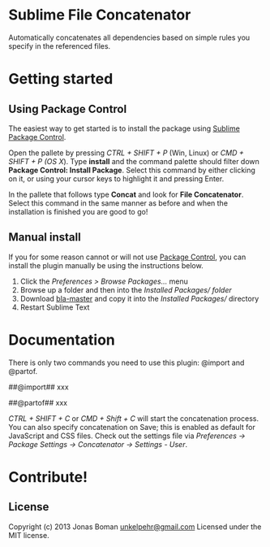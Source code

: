 Sublime File Concatenator
=========================

Automatically concatenates all dependencies based on simple rules you specify in the referenced files.

# Getting started #

## Using Package Control ##
The easiest way to get started is to install the package using [Sublime Package Control](https://sublime.wbond.net/).

Open the pallete by pressing *CTRL + SHIFT + P* (Win, Linux) or *CMD + SHIFT + P (OS X*). Type **install** and the command palette should filter down **Package Control: Install Package**.
Select this command by either clicking on it, or using your cursor keys to highlight it and pressing Enter. 

In the pallete that follows type **Concat** and look for **File Concatenator**. Select this command in the same manner as before and when the installation is finished you are good to go!

## Manual install ##
If you for some reason cannot or will not use [Package Control](https://sublime.wbond.net/), you can install the plugin manually be using the instructions below.

 1. Click the *Preferences > Browse Packages…* menu
 2. Browse up a folder and then into the *Installed Packages/ folder*
 3. Download [bla-master](https://google.com/) and copy it into the *Installed Packages/* directory
 4. Restart Sublime Text

# Documentation #

There is only two commands you need to use this plugin: @import and @partof.

##@import##
xxx

##@partof##
xxx

*CTRL + SHIFT + C* or *CMD + Shift + C* will start the concatenation process. You can also specify concatenation on Save; this is enabled as default for JavaScript and CSS files. Check out the settings file via *Preferences -> Package Settings -> Concatenator -> Settings - User*.

# Contribute! #


## License
Copyright (c) 2013 Jonas Boman <unkelpehr@gmail.com>
Licensed under the MIT license.